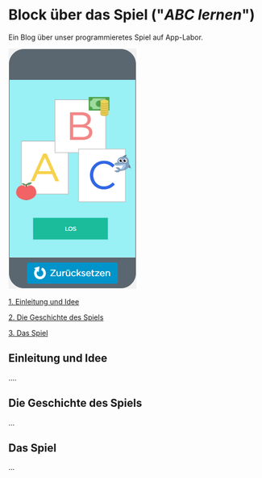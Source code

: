 # Block über das Spiel ("*ABC lernen*")

Ein Blog über unser programmieretes Spiel auf App-Labor.

![bsp stride](projekt2.png)


[1. Einleitung und Idee](#1)


[2. Die Geschichte des Spiels](#2)


[3. Das Spiel](#3)


## <a name="1"></a> Einleitung und Idee

....

## <a name="2"></a> Die Geschichte des Spiels

...

## <a name="3"></a> Das Spiel

...
